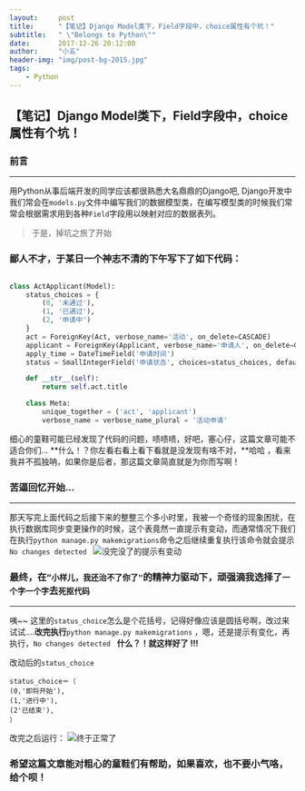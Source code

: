 ```yaml
---
layout:     post
title:      "【笔记】Django Model类下，Field字段中，choice属性有个坑！"
subtitle:   " \"Belongs to Python\""
date:       2017-12-26 20:12:00
author:     "小五"
header-img: "img/post-bg-2015.jpg"
tags:
    - Python
---
```


## 【笔记】Django Model类下，Field字段中，choice属性有个坑！

### 前言

---

用Python从事后端开发的同学应该都很熟悉大名鼎鼎的Django吧, Django开发中我们常会在`models.py`文件中编写我们的数据模型类，在编写模型类的时候我们常常会根据需求用到各种`Field`字段用以映射对应的数据表列。

>于是，掉坑之旅了开始

### 鄙人不才，于某日一个神志不清的下午写下了如下代码：

```Python

class ActApplicant(Model):
    status_choices = {
        (0, '未通过'),
        (1, '已通过'),
        (2, '申请中')
    }
    act = ForeignKey(Act, verbose_name='活动', on_delete=CASCADE)
    applicant = ForeignKey(Applicant, verbose_name='申请人', on_delete=CASCADE)
    apply_time = DateTimeField('申请时间')
    status = SmallIntegerField('申请状态', choices=status_choices, default=2)

    def __str__(self):
        return self.act.title

    class Meta:
        unique_together = ('act', 'applicant')
        verbose_name = verbose_name_plural = '活动申请'

```
细心的童鞋可能已经发现了代码的问题，啧啧啧，好吧，塞心仔，这篇文章可能不适合你们...
**什么！？你左看右看上看下看就是没发现有啥不对，**哈哈 ，看来我并不孤独呐，如果你是后者，那这篇文章简直就是为你而写啊！ 
### 苦逼回忆开始...

---
那天写完上面代码之后接下来的整整三个多小时里，我被一个奇怪的现象困扰，在执行数据库同步变更操作的时候，这个表竟然一直提示有变动，而通常情况下我们在执行`python manage.py makemigrations`命令之后继续重复执行该命令就会提示`No changes detected ` 
![没完没了的提示有变动](http://upload-images.jianshu.io/upload_images/2378059-e2f465f04fcd0ace.gif?imageMogr2/auto-orient/strip%7CimageView2/2/w/1240)

### 最终，在`“小样儿，我还治不了你了"`的精神力驱动下，顽强滴我选择了`一个字一个字`去`死抠代码`

---
咦~~ 这里的`status_choice`怎么是个花括号，记得好像应该是圆括号啊，改过来试试....**改完执行**`python manage.py makemigrations` ，嗯，还是提示有变化，再执行，`No changes detected `   **什么？！就这样好了 !!!** 

改动后的`status_choice`
```
status_choice＝（
(0,'即将开始'),
(1,'进行中'),
(2'已结束'),
）
```
改完之后运行：
![终于正常了](http://upload-images.jianshu.io/upload_images/2378059-a2c94a2f97b862f3.gif?imageMogr2/auto-orient/strip%7CimageView2/2/w/1240)



### 希望这篇文章能对粗心的童鞋们有帮助，如果喜欢，也不要小气咯，给个呗！